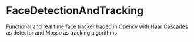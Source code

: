 # FaceDetectionAndTracking
Functional and real time face tracker baded in Opencv with Haar Cascades as detector and Mosse as tracking algorithms

